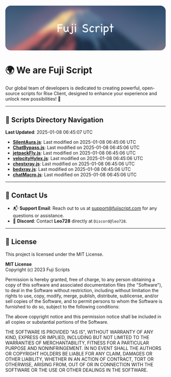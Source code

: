 ![Banner](.github/b.webp)

# 🌍 **We are Fuji Script**

Our global team of developers is dedicated to creating powerful, open-source scripts for Rise Client, designed to enhance your experience and unlock new possibilities! 🌟

---
<!-- SCRIPTS_NAVIGATION_START -->
## 📂 **Scripts Directory Navigation**

**Last Updated**: 2025-01-08 06:45:07 UTC

- **[SilentAura.js](scripts/SilentAura.js)**: Last modified on 2025-01-08 06:45:06 UTC
- **[ChatBypass.js](scripts/ChatBypass.js)**: Last modified on 2025-01-08 06:45:06 UTC
- **[jetpackFly.js](scripts/jetpackFly.js)**: Last modified on 2025-01-08 06:45:06 UTC
- **[velocityHylex.js](scripts/velocityHylex.js)**: Last modified on 2025-01-08 06:45:06 UTC
- **[chestxray.js](scripts/chestxray.js)**: Last modified on 2025-01-08 06:45:06 UTC
- **[bedxray.js](scripts/bedxray.js)**: Last modified on 2025-01-08 06:45:06 UTC
- **[chatMacro.js](scripts/chatMacro.js)**: Last modified on 2025-01-08 06:45:06 UTC

<!-- SCRIPTS_NAVIGATION_END -->

---

## 💬 **Contact Us**  
- 📬 **Support Email**: Reach out to us at [support@fujiscript.com](mailto:support@fujiscript.com) for any questions or assistance.  
- 💬 **Discord**: Contact **Leo728** directly at `Discord@leo728`.

---

## 📜 **License**

This project is licensed under the MIT License.  

**MIT License**  
Copyright (c) 2023 Fuji Scripts  

Permission is hereby granted, free of charge, to any person obtaining a copy of this software and associated documentation files (the "Software"), to deal in the Software without restriction, including without limitation the rights to use, copy, modify, merge, publish, distribute, sublicense, and/or sell copies of the Software, and to permit persons to whom the Software is furnished to do so, subject to the following conditions:  

The above copyright notice and this permission notice shall be included in all copies or substantial portions of the Software.  

THE SOFTWARE IS PROVIDED "AS IS", WITHOUT WARRANTY OF ANY KIND, EXPRESS OR IMPLIED, INCLUDING BUT NOT LIMITED TO THE WARRANTIES OF MERCHANTABILITY, FITNESS FOR A PARTICULAR PURPOSE AND NONINFRINGEMENT. IN NO EVENT SHALL THE AUTHORS OR COPYRIGHT HOLDERS BE LIABLE FOR ANY CLAIM, DAMAGES OR OTHER LIABILITY, WHETHER IN AN ACTION OF CONTRACT, TORT OR OTHERWISE, ARISING FROM, OUT OF OR IN CONNECTION WITH THE SOFTWARE OR THE USE OR OTHER DEALINGS IN THE SOFTWARE.  
